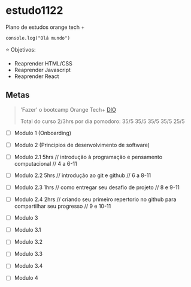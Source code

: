 # estudo1122

Plano de estudos orange tech + 

`` console.log("Olá mundo") ``

⭐ Objetivos:
- Reaprender HTML/CSS
- Reaprender Javascript
- Reaprender React

## Metas
> 'Fazer' o bootcamp Orange Tech+ [DIO](https://web.dio.me/track/orange-tech?tab=mentoring)
> 
> Total do curso 2/3hrs por dia
> pomodoro: 35/5 35/5 35/5 35/5 25/5


- [ ] Modulo 1 (Onboarding)

- [ ] Modulo 2 (Principios de desenvolvimento de software)
- [ ] Modulo 2.1 5hrs // introdução à programação e pensamento computacional // 4 a 6-11
- [ ] Modulo 2.2 5hrs // introdução ao git e github // 6 a 8-11
- [ ] Modulo 2.3 1hrs // como entregar seu desafio de projeto // 8 e 9-11
- [ ] Modulo 2.4 2hrs // criando seu primeiro repertorio no github para compartilhar seu progresso // 9 e 10-11

- [ ] Modulo 3
- [ ] Modulo 3.1
- [ ] Modulo 3.2
- [ ] Modulo 3.3
- [ ] Modulo 3.4

- [ ] Modulo 4
